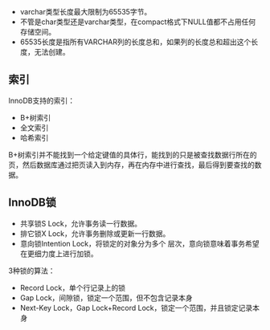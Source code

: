 - varchar类型长度最大限制为65535字节。
- 不管是char类型还是varchar类型，在compact格式下NULL值都不占用任何存储空间。
- 65535长度是指所有VARCHAR列的长度总和，如果列的长度总和超出这个长度，无法创建。

## 索引

InnoDB支持的索引：

- B+树索引
- 全文索引
- 哈希索引

B+树索引并不能找到一个给定键值的具体行，能找到的只是被查找数据行所在的页，然后数据库通过把页读入到内存，再在内存中进行查找，最后得到要查找的数据。

## InnoDB锁

- 共享锁S Lock，允许事务读一行数据。
- 排它锁X Lock，允许事务删除或更新一行数据。
- 意向锁Intention Lock，将锁定的对象分为多个 层次，意向锁意味着事务希望在更细力度上进行加锁。

3种锁的算法：

- Record Lock，单个行记录上的锁
- Gap Lock，间隙锁，锁定一个范围，但不包含记录本身
- Next-Key Lock，Gap Lock+Record Lock，锁定一个范围，并且锁定记录本身

